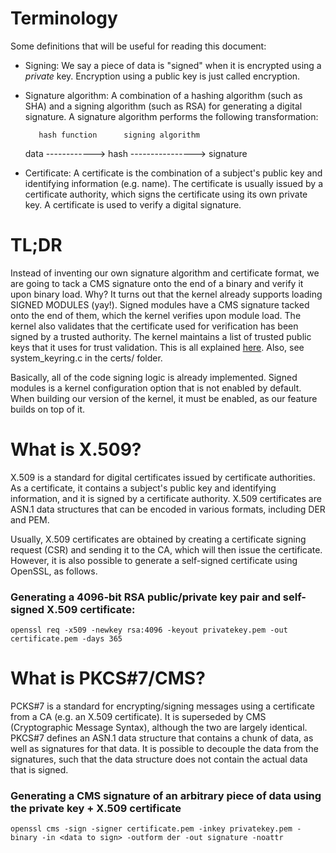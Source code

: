 # Terminology #

Some definitions that will be useful for reading this document:

* Signing: We say a piece of data is "signed" when it is encrypted using a *private* key. Encryption using a public key is just called encryption.

* Signature algorithm: A combination of a hashing algorithm (such as SHA) and a signing algorithm (such as RSA) for generating a digital signature. A signature algorithm performs the following transformation:

	     hash function      signing algorithm
	
	data ------------> hash ----------------> signature


* Certificate: A certificate is the combination of a subject's public key and identifying information (e.g. name). The certificate is usually issued by a certificate authority, which signs the certificate using its own private key. A certificate is used to verify a digital signature.


# TL;DR #

Instead of inventing our own signature algorithm and certificate format, we are going to tack a CMS signature onto the end of a binary and verify it upon binary load. Why? It turns out that the kernel already supports loading SIGNED MODULES (yay!). Signed modules have a CMS signature tacked onto the end of them, which the kernel verifies upon module load. The kernel also validates that the certificate used for verification has been signed by a trusted authority. The kernel maintains a list of trusted public keys that it uses for trust validation. This is all explained [here](https://www.kernel.org/doc/Documentation/module-signing.txt). Also, see system_keyring.c in the certs/ folder.

Basically, all of the code signing logic is already implemented. Signed modules is a kernel configuration option that is not enabled by default. When building our version of the kernel, it must be enabled, as our feature builds on top of it.


# What is X.509? #

X.509 is a standard for digital certificates issued by certificate authorities. As a certificate, it contains a subject's public key and identifying information, and it is signed by a certificate authority. X.509 certificates are ASN.1 data structures that can be encoded in various formats, including DER and PEM.

Usually, X.509 certificates are obtained by creating a certificate signing request (CSR) and sending it to the CA, which will then issue the certificate. However, it is also possible to generate a self-signed certificate using OpenSSL, as follows.

### Generating a 4096-bit RSA public/private key pair and self-signed X.509 certificate: ###

`openssl req -x509 -newkey rsa:4096 -keyout privatekey.pem -out certificate.pem -days 365`


# What is PKCS#7/CMS? #

PCKS#7 is a standard for encrypting/signing messages using a certificate from a CA (e.g. an X.509 certificate). It is superseded by CMS (Cryptographic Message Syntax), although the two are largely identical. PKCS#7 defines an ASN.1 data structure that contains a chunk of data, as well as signatures for that data. It is possible to decouple the data from the signatures, such that the data structure does not contain the actual data that is signed.

### Generating a CMS signature of an arbitrary piece of data using the private key + X.509 certificate ###

`openssl cms -sign -signer certificate.pem -inkey privatekey.pem -binary -in <data to sign> -outform der -out signature -noattr`



